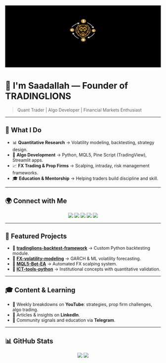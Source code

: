 <!-- Banner -->
<p align="center">
  <img src="https://raw.githubusercontent.com/RSaadtrust7/RSaadtrust7/refs/heads/main/tl%20bn.png" alt="TRADINGLIONS Banner" width="800" height="200" >
</p>

# 🦁 I'm Saadallah — Founder of TRADINGLIONS
> Quant Trader | Algo Developer | Financial Markets Enthusiast  

---

## 🎯 What I Do
- 📊 **Quantitative Research** → Volatility modeling, backtesting, strategy design.  
- 🤖 **Algo Development** → Python, MQL5, Pine Script (TradingView), Streamlit apps.  
- 📈 **FX Trading & Prop Firms** → Scalping, intraday, risk management frameworks.  
- 🎓 **Education & Mentorship** → Helping traders build discipline and skill.  

---

## 🌍 Connect with Me
<p align="center">
  <a href="https://tradinglions.io"><img src="https://img.shields.io/badge/Website-000?style=for-the-badge&logo=firefox&logoColor=white"/></a>
  <a href="https://linkedin.com/in/saadallahelbejjaj/"><img src="https://img.shields.io/badge/LinkedIn-0077B5?style=for-the-badge&logo=linkedin&logoColor=white"/></a>
  <a href="https://t.me/tradinglions7"><img src="https://img.shields.io/badge/Telegram-2CA5E0?style=for-the-badge&logo=telegram&logoColor=white"/></a>
  <a href="https://youtube.com/@TRADINGLIONS7"><img src="https://img.shields.io/badge/YouTube-FF0000?style=for-the-badge&logo=youtube&logoColor=white"/></a>
  <a href="https://instagram.com/trading.lions"><img src="https://img.shields.io/badge/Instagram-E4405F?style=for-the-badge&logo=instagram&logoColor=white"/></a>
</p>

---

## 🚀 Featured Projects
- 📌 [**tradinglions-backtest-framework**](#) → Custom Python backtesting module.  
- 📌 [**FX-volatility-modeling**](#) → GARCH & ML volatility forecasting.  
- 📌 [**MQL5-Bot-EA**](#) → Automated FX scalping system.  
- 📌 [**ICT-tools-python**](#) → Institutional concepts with quantitative validation.  

---

## 🎓 Content & Learning
- 🎥 Weekly breakdowns on **YouTube**: strategies, prop firm challenges, algo trading.  
- 📰 Articles & insights on **LinkedIn**.  
- 📢 Community signals and education via **Telegram**.  

---

## 📊 GitHub Stats
<p align="center">
  <img src="https://github-readme-stats.vercel.app/api?username=RSaadtrust7&show_icons=true&theme=radical" height="160"/>
  <img src="https://github-readme-stats.vercel.app/api/top-langs/?username=RSaadtrust7&layout=compact&theme=radical" height="160"/>
</p>
